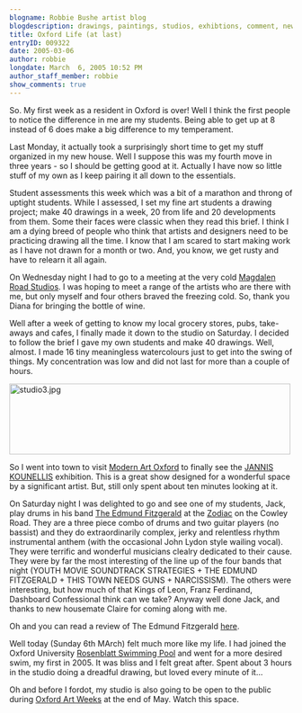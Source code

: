 ```yaml
---
blogname: Robbie Bushe artist blog
blogdescription: drawings, paintings, studios, exhibtions, comment, news as they happen to Robbie Bushe
title: Oxford Life (at last)
entryID: 009322
date: 2005-03-06
author: robbie
longdate: March  6, 2005 10:52 PM
author_staff_member: robbie
show_comments: true
---
```


<p>So. My first week as a resident in Oxford is over! Well I think the first people to notice the difference in me are my students. Being able to get up at 8 instead of 6 does make a big difference to my temperament. </p>

<p>Last Monday, it actually took a surprisingly short time to get my stuff organized in my new house. Well I suppose this was my fourth move in three years - so I should be getting good at it. Actually I have now so little stuff of my own as I keep pairing it all down to the essentials.</p>

<p>Student assessments this week which was a bit of a marathon and throng of uptight students. While I assessed, I set my fine art students a drawing project; make 40 drawings in a week, 20 from life and 20 developments from them. Some their faces were classic when they read this brief. I think I am a dying breed of people who think that artists and designers need to be practicing drawing all the time. I know that I am scared to start making work as I have not drawn for a month or two. And, you know, we get rusty and have to relearn it all again.</p>

<p>On Wednesday night I had to go to a meeting at the very cold <a href="http://www.btinternet.com/~angela.stannard1/">Magdalen Road Studios</a>. I was hoping to meet a range of the artists who are there with me, but only myself and four others braved the freezing cold. So, thank you Diana for bringing the bottle of wine.</p>

<p>Well after a week of getting to know my local grocery stores, pubs, take-aways and cafes, I finally made it down to the studio on Saturday. I decided to follow the brief I gave my own students and make 40 drawings. Well, almost. I made 16 tiny meaningless watercolours just to get into the swing of things. My concentration was low and did not last for more than a couple of hours.</p>

<p><img alt="studio3.jpg" src="http://mtengine.pumpernickle.net/mt_pages/robbiebushe/previously/studio3.jpg" width="500" height="126" /></p>

<p>So I went into town to visit <a href="http://www.modernartoxford.org.uk/">Modern Art Oxford</a> to finally see the <a href="http://www.modernartoxford.org.uk/Exhibitions/"><span class="caps">JANNIS KOUNELLIS</span></a> exhibition. This is a great show designed for a wonderful space by a significant artist. But, still only spent about ten minutes looking at it.</p>

<p>On Saturday night I was delighted to go and see one of my students, Jack, play drums in his band <a href="http://www.theedmundfitzgerald.co.uk/">The Edmund Fitzgerald</a> at the <a href="http://www.the-zodiac.co.uk/">Zodiac</a> on the Cowley Road. They are a three piece combo of drums and two guitar players (no bassist) and they do extraordinarily complex, jerky and relentless rhythm instrumental anthem (with the occasional John Lydon style wailing vocal). They were terrific and wonderful musicians clealry dedicated to their cause. They were by far the most interesting of the line up of the four bands that night (YOUTH <span class="caps">MOVIE SOUNDTRACK STRATEGIES </span>+ <span class="caps">THE EDMUND FITZGERALD </span>+ <span class="caps">THIS TOWN NEEDS GUNS </span>+ <span class="caps">NARCISSISM</span>). The others were interesting, but how much of that Kings of Leon, Franz Ferdinand, Dashboard Confessional think can we take? Anyway well done Jack, and thanks to new housemate Claire for coming along with me.</p>

<p>Oh and you can read a review of The Edmund Fitzgerald <a href="http://www.bbc.co.uk/oxford/blast/edmund_f.shtml">here</a>.</p>

<p>Well today (Sunday 6th MArch) felt much more like my life. I had joined the Oxford University <a href="http://www.sport.ox.ac.uk/facilities/pool/">Rosenblatt Swimming Pool</a> and went for a more desired swim, my first in 2005. It was bliss and I felt great after. Spent about 3 hours in the studio doing a dreadful drawing, but loved every minute of it...</p>

<p>Oh and before I fordot, my studio is also going to be open to the public during <a href="http://www.artweeks.org/">Oxford Art Weeks</a> at the end of May. Watch this space.</p>

